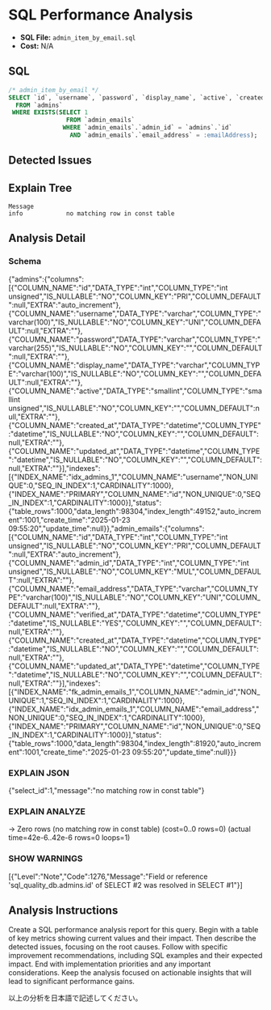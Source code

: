 # SQL Performance Analysis
- **SQL File:** `admin_item_by_email.sql`
- **Cost:** N/A

## SQL
```sql
/* admin_item_by_email */
SELECT `id`, `username`, `password`, `display_name`, `active`, `created_at`, `updated_at`
  FROM `admins`
 WHERE EXISTS(SELECT 1
                FROM `admin_emails`
               WHERE `admin_emails`.`admin_id` = `admins`.`id`
                 AND `admin_emails`.`email_address` = :emailAddress);

```

## Detected Issues


## Explain Tree
```
Message
info            no matching row in const table
```
## Analysis Detail

### Schema
{"admins":{"columns":[{"COLUMN_NAME":"id","DATA_TYPE":"int","COLUMN_TYPE":"int unsigned","IS_NULLABLE":"NO","COLUMN_KEY":"PRI","COLUMN_DEFAULT":null,"EXTRA":"auto_increment"},{"COLUMN_NAME":"username","DATA_TYPE":"varchar","COLUMN_TYPE":"varchar(100)","IS_NULLABLE":"NO","COLUMN_KEY":"UNI","COLUMN_DEFAULT":null,"EXTRA":""},{"COLUMN_NAME":"password","DATA_TYPE":"varchar","COLUMN_TYPE":"varchar(255)","IS_NULLABLE":"NO","COLUMN_KEY":"","COLUMN_DEFAULT":null,"EXTRA":""},{"COLUMN_NAME":"display_name","DATA_TYPE":"varchar","COLUMN_TYPE":"varchar(100)","IS_NULLABLE":"NO","COLUMN_KEY":"","COLUMN_DEFAULT":null,"EXTRA":""},{"COLUMN_NAME":"active","DATA_TYPE":"smallint","COLUMN_TYPE":"smallint unsigned","IS_NULLABLE":"NO","COLUMN_KEY":"","COLUMN_DEFAULT":null,"EXTRA":""},{"COLUMN_NAME":"created_at","DATA_TYPE":"datetime","COLUMN_TYPE":"datetime","IS_NULLABLE":"NO","COLUMN_KEY":"","COLUMN_DEFAULT":null,"EXTRA":""},{"COLUMN_NAME":"updated_at","DATA_TYPE":"datetime","COLUMN_TYPE":"datetime","IS_NULLABLE":"NO","COLUMN_KEY":"","COLUMN_DEFAULT":null,"EXTRA":""}],"indexes":[{"INDEX_NAME":"idx_admins_1","COLUMN_NAME":"username","NON_UNIQUE":0,"SEQ_IN_INDEX":1,"CARDINALITY":1000},{"INDEX_NAME":"PRIMARY","COLUMN_NAME":"id","NON_UNIQUE":0,"SEQ_IN_INDEX":1,"CARDINALITY":1000}],"status":{"table_rows":1000,"data_length":98304,"index_length":49152,"auto_increment":1001,"create_time":"2025-01-23 09:55:20","update_time":null}},"admin_emails":{"columns":[{"COLUMN_NAME":"id","DATA_TYPE":"int","COLUMN_TYPE":"int unsigned","IS_NULLABLE":"NO","COLUMN_KEY":"PRI","COLUMN_DEFAULT":null,"EXTRA":"auto_increment"},{"COLUMN_NAME":"admin_id","DATA_TYPE":"int","COLUMN_TYPE":"int unsigned","IS_NULLABLE":"NO","COLUMN_KEY":"MUL","COLUMN_DEFAULT":null,"EXTRA":""},{"COLUMN_NAME":"email_address","DATA_TYPE":"varchar","COLUMN_TYPE":"varchar(100)","IS_NULLABLE":"NO","COLUMN_KEY":"UNI","COLUMN_DEFAULT":null,"EXTRA":""},{"COLUMN_NAME":"verified_at","DATA_TYPE":"datetime","COLUMN_TYPE":"datetime","IS_NULLABLE":"YES","COLUMN_KEY":"","COLUMN_DEFAULT":null,"EXTRA":""},{"COLUMN_NAME":"created_at","DATA_TYPE":"datetime","COLUMN_TYPE":"datetime","IS_NULLABLE":"NO","COLUMN_KEY":"","COLUMN_DEFAULT":null,"EXTRA":""},{"COLUMN_NAME":"updated_at","DATA_TYPE":"datetime","COLUMN_TYPE":"datetime","IS_NULLABLE":"NO","COLUMN_KEY":"","COLUMN_DEFAULT":null,"EXTRA":""}],"indexes":[{"INDEX_NAME":"fk_admin_emails_1","COLUMN_NAME":"admin_id","NON_UNIQUE":1,"SEQ_IN_INDEX":1,"CARDINALITY":1000},{"INDEX_NAME":"idx_admin_emails_1","COLUMN_NAME":"email_address","NON_UNIQUE":0,"SEQ_IN_INDEX":1,"CARDINALITY":1000},{"INDEX_NAME":"PRIMARY","COLUMN_NAME":"id","NON_UNIQUE":0,"SEQ_IN_INDEX":1,"CARDINALITY":1000}],"status":{"table_rows":1000,"data_length":98304,"index_length":81920,"auto_increment":1001,"create_time":"2025-01-23 09:55:20","update_time":null}}}

### EXPLAIN JSON
{"select_id":1,"message":"no matching row in const table"}

### EXPLAIN ANALYZE
-> Zero rows (no matching row in const table)  (cost=0..0 rows=0) (actual time=42e-6..42e-6 rows=0 loops=1)

### SHOW WARNINGS
[{"Level":"Note","Code":1276,"Message":"Field or reference 'sql_quality_db.admins.id' of SELECT #2 was resolved in SELECT #1"}]

## Analysis Instructions
Create a SQL performance analysis report for this query. Begin with a table of key metrics showing current values and their impact. Then describe the detected issues, focusing on the root causes. Follow with specific improvement recommendations, including SQL examples and their expected impact. End with implementation priorities and any important considerations. Keep the analysis focused on actionable insights that will lead to significant performance gains.


以上の分析を日本語で記述してください。